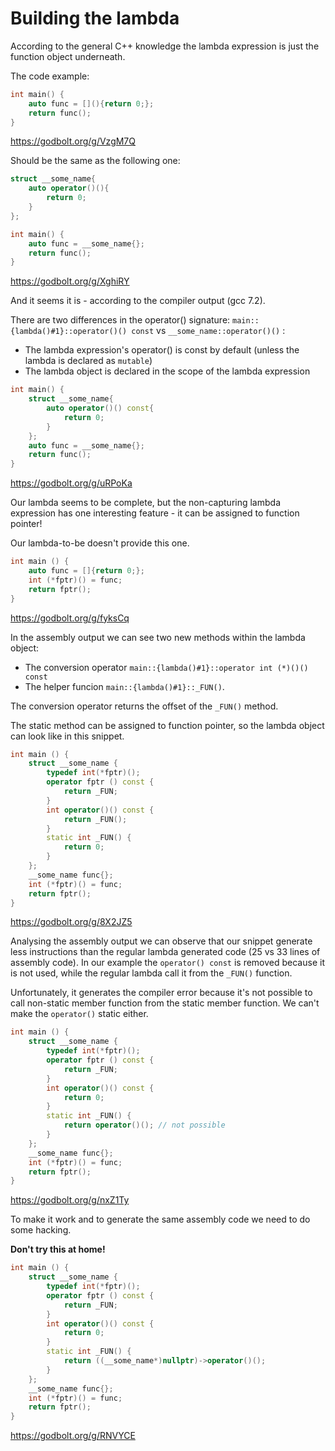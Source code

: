 # Building the lambda

According to the general C++ knowledge the lambda expression is just the function object underneath.

The code example:
```cpp
int main() {
    auto func = [](){return 0;};
    return func();
}
``` 
https://godbolt.org/g/VzgM7Q

Should be the same as the following one:
```cpp
struct __some_name{
    auto operator()(){
        return 0;
    }
};

int main() {
    auto func = __some_name{};
    return func();
}
```
https://godbolt.org/g/XghiRY

And it seems it is - according to the compiler output (gcc 7.2).

There are two differences in the operator() signature: `main::{lambda()#1}::operator()() const` vs `__some_name::operator()()` :

 - The lambda expression's operator() is const by default (unless the lambda is declared as `mutable`)
 - The lambda object is declared in the scope of the lambda expression

```cpp
int main() {
    struct __some_name{
        auto operator()() const{
            return 0;
        }
    };
    auto func = __some_name{};
    return func();
}
```
https://godbolt.org/g/uRPoKa

Our lambda seems to be complete, but the non-capturing lambda expression has one interesting feature - it can be assigned to function pointer!

Our lambda-to-be doesn't provide this one.

```cpp
int main () {
    auto func = []{return 0;};
    int (*fptr)() = func;    
    return fptr();
}
```
https://godbolt.org/g/fyksCq

In the assembly output we can see two new methods within the lambda object: 
- The conversion operator `main::{lambda()#1}::operator int (*)()() const`
- The helper funcion `main::{lambda()#1}::_FUN()`.

The conversion operator returns the offset of the `_FUN()` method.

The static method can be assigned to function pointer, so the lambda object can look like in this snippet.
```cpp
int main () {
    struct __some_name {
        typedef int(*fptr)();
        operator fptr () const {
            return _FUN;
        }
        int operator()() const {
            return _FUN();
        }
        static int _FUN() {
            return 0;
        }
    };
    __some_name func{};
    int (*fptr)() = func;
    return fptr();
}
```
https://godbolt.org/g/8X2JZ5

Analysing the assembly output we can observe that our snippet generate less instructions than the regular lambda generated code (25 vs 33 lines of assembly code). In our example the `operator() const` is removed because it is not used, while the regular lambda call it from the `_FUN()` function.

Unfortunately, it generates the compiler error because it's not possible to call non-static member function from the static member function.
We can't make the `operator()` static either.

```cpp
int main () {
    struct __some_name {
        typedef int(*fptr)();
        operator fptr () const {
            return _FUN;
        }
        int operator()() const {
            return 0;
        }
        static int _FUN() {
            return operator()(); // not possible
        }
    };
    __some_name func{};
    int (*fptr)() = func;
    return fptr();
}
```
https://godbolt.org/g/nxZ1Ty

To make it work and to generate the same assembly code we need to do some hacking.

**Don't try this at home!**

```cpp
int main () {
    struct __some_name {
        typedef int(*fptr)();
        operator fptr () const {
            return _FUN;
        }
        int operator()() const {
            return 0;
        }
        static int _FUN() {
            return ((__some_name*)nullptr)->operator()();
        }
    };
    __some_name func{};
    int (*fptr)() = func;
    return fptr();
}
```
https://godbolt.org/g/RNVYCE
